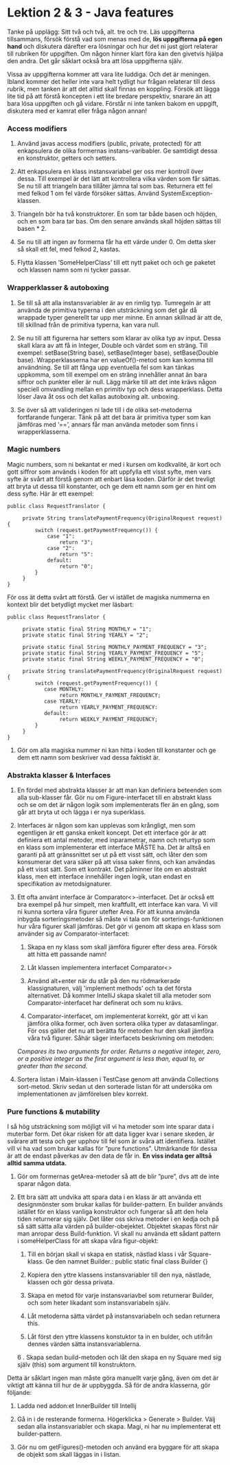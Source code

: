 # Lektion 2 & 3 - Java features

Tanke på upplägg: Sitt två och två, alt. tre och tre. Läs uppgifterna tillsammans, försök förstå vad som menas med de, **lös uppgifterna på egen hand** och diskutera därefter era lösningar och hur det ni just gjort relaterar till rubriken för uppgiften. Om någon hinner klart föra kan den givetvis hjälpa den andra. Det går såklart också bra att lösa uppgifterna själv.

Vissa av uppgifterna kommer att vara lite luddiga. Och det är meningen. Ibland kommer det heller inte vara helt tydligt hur frågan relaterar till dess rubrik, men tanken är att det alltid skall finnas en koppling. Försök att lägga lite tid på att förstå koncepten i ett lite bredare perspektiv, snarare än att bara lösa uppgiften och gå vidare. Förstår ni inte tanken bakom en uppgift, diskutera med er kamrat eller fråga någon annan!

### Access modifiers
1. Använd javas access modifiers (public, private, protected) för att enkapsulera de olika formernas instans-varibabler. Ge samtidigt dessa en konstruktor, getters och setters.

2. Att enkapsulera en klass instansvariabel ger oss mer kontroll över dessa. Till exempel är det lätt att kontrollera vilka värden som får sättas. Se nu till att triangeln bara tillåter jämna tal som bas. Returnera ett fel med felkod 1 om fel värde försöker sättas. Använd SystemException-klassen.

3. Triangeln bör ha två konstruktorer. En som tar både basen och höjden, och en som bara tar bas. Om den senare används skall höjden sättas till basen * 2.

4. Se nu till att ingen av formerna får ha ett värde under 0. Om detta sker så skall ett fel, med felkod 2, kastas.

5. Flytta klassen ’SomeHelperClass’ till ett nytt paket och och ge paketet och klassen namn som ni tycker passar.

### Wrapperklasser & autoboxing
1. Se till så att alla instansvariabler är av en rimlig typ. Tumregeln är att använda de primitiva typerna i den utsträckning som det går då wrappade typer generellt tar upp mer minne. En annan skillnad är att de, till skillnad från de primitiva typerna, kan vara null.

2. Se nu till att figurerna har setters som klarar av olika typ av input. Dessa skall klara av att få in Integer, Double och värdet som en sträng. Till exempel: setBase(String base), setBase(Integer base), setBase(Double base). Wrapperklasserna har en valueOf()-metod som kan komma till användning. Se till att fånga upp eventuella fel som kan tänkas uppkomma, som till exempel om en sträng innehåller annat än bara siffror och punkter eller är null. Lägg märke till att det inte krävs någon speciell omvandling mellan en primitiv typ och dess wrapperklass. Detta löser Java åt oss och det kallas autoboxing alt. unboxing.

3. Se över så att valideringen ni lade till i de olika set-metoderna fortfarande fungerar. Tänk på att det bara är primitiva typer som kan jämföras med ’==’, annars får man använda metoder som finns i wrapperklasserna.

### Magic numbers
Magic numbers, som ni bekantat er med i kursen om kodkvalité, är kort och gott siffror som används i koden för att uppfylla ett visst syfte, men vars syfte är svårt att förstå genom att enbart läsa koden. Därför är det trevligt att bryta ut dessa till konstanter, och ge dem ett namn som ger en hint om dess syfte. Här är ett exempel:

    public class RequestTranslator {  
            
         private String translatePaymentFrequency(OriginalRequest request) {
             switch (request.getPaymentFrequency()) {
                 case "1":
                     return "3";
                 case "2":
                     return "5":
                 default:
                     return "0";
             }
         }
    }

För oss ät detta svårt att förstå. Ger vi istället de magiska nummerna en kontext blir det betydligt mycket mer läsbart:

    public class RequestTranslator {        
              
         private static final String MONTHLY = "1";
         private static final String YEARLY = "2";
          
         private static final String MONTHLY_PAYMENT_FREQUENCY = "3";
         private static final String YEARLY_PAYMENT_FREQUENCY = "5";
         private static final String WEEKLY_PAYMENT_FREQUENCY = "0";
     
         private String translatePaymentFrequency(OriginalRequest request) {
             switch (request.getPaymentFrequency()) {
                case MONTHLY:
                     return MONTHLY_PAYMENT_FREQUENCY;
                case YEARLY:
                     return YEARLY_PAYMENT_FREQUENCY:
                default:
                     return WEEKLY_PAYMENT_FREQUENCY;
             }
         }
    }

1. Gör om alla magiska nummer ni kan hitta i koden till konstanter och ge dem ett namn som beskriver vad dessa faktiskt är.

### Abstrakta klasser & Interfaces
1.	En fördel med abstrakta klasser är att man kan definiera beteenden som alla sub-klasser får. Gör nu om Figure-interfacet till en abstrakt klass och se om det är någon logik som implementerats fler än en gång, som går att bryta ut och lägga i er nya superklass.

2. Interfaces är någon som kan upplevas som krångligt, men som egentligen är ett ganska enkelt koncept. Det ett interface gör är att definiera ett antal metoder, med inparametrar, namn och returtyp som en klass som implementerar ett interface MÅSTE ha. Det är alltså en garanti på att gränssnittet ser ut på ett visst sätt, och låter den som konsumerar det vara säker på att vissa saker finns, och kan användas på ett visst sätt. Som ett kontrakt. Det påminner lite om en abstrakt klass, men ett interface innehåller ingen logik, utan endast en specifikation av metodsignaturer.

3. Ett ofta använt interface är Comparator<>-interfacet. Det är också ett bra exempel på hur simpelt, men kraftfullt, ett interface kan vara. Vi vill ni kunna sortera våra figurer utefter Area. För att kunna använda inbygda sorteringsmetoder så måste vi tala om för sorterings-funktionen hur våra figurer skall jämföras. Det gör vi genom att skapa en klass som använder sig av Comparator-interfacet:
   
    1. Skapa en ny klass som skall jämföra figurer efter dess area. Försök att hitta ett passande namn!
   
    2. Låt klassen implementera interfacet Comparator<>
   
    3. Använd alt+enter när du står på den nu rödmarkerade klassignaturen, välj 'implement methods' och ta det första alternativet. Då kommer IntelliJ skapa skalet till alla metoder som Comparator-interfacet har definerat och som nu krävs.
   
    4. Comparator-interfacet, om implementerat korrekt, gör att vi kan jämföra olika former, och även sortera olika typer av datasamlingar. För oss gäller det nu att berätta för metoden hur den skall jämföra våra två figurer. Såhär säger interfacets beskrivning om metoden:
    
    _Compares its two arguments for order. Returns a negative integer, zero, or a positive integer as the first argument is less than, equal to, or greater than the second._
   
 5. Sortera listan i Main-klassen i TestCase genom att använda Collections sort-metod. Skriv sedan ut den sorterade listan för att undersöka om implementationen av jämförelsen blev korrekt.


### Pure functions & mutability
I så hög utsträckning som möjligt vill vi ha metoder som inte sparar data i muterbar form. Det ökar risken för att data ligger kvar i senare skeden, är svårare att testa och ger upphov till fel som är svåra att identifiera. Istället vill vi ha vad som brukar kallas för ”pure functions”. Utmärkande för dessa är att de endast påverkas av den data de får in. **En viss indata ger alltså alltid samma utdata.**

1. Gör om formernas getArea-metoder så att de blir ”pure”, dvs att de inte sparar någon data.

2. Ett bra sätt att undvika att spara data i en klass är att använda ett designmönster som brukar kallas för builder-pattern. En builder används istället för en klass vanliga konstruktor och fungerar så att den hela tiden returnerar sig själv. Det låter oss skriva metoder i en kedja och på så sätt sätta alla värden på builder-obejektet. Objektet skapas först när man anropar dess Build-funktion.
Vi skall nu använda ett sådant pattern i someHelperClass för att skapa våra figur-objekt:
    1.	Till en början skall vi skapa en statisk, nästlad klass i vår Square-klass. Ge den namnet Builder.:
    public static final class Builder {}
    
    2.	Kopiera den yttre klassens instansvariabler till den nya, nästlade, klassen och gör dessa privata.
    
    3.	Skapa en metod för varje instansvariavbel som returnerar Builder, och som heter likadant som instansvariabeln själv.
    
    4.	Låt metoderna sätta värdet på instansvariabeln och sedan returnera this.
    
    5.	Låt först den yttre klassens konstuktor ta in en bulder, och utifrån dennes värden sätta instansvariablerna.
    
    6 .	Skapa sedan build-metoden och låt den skapa en ny Square med sig själv (this) som argument till konstruktorn.

Detta är såklart ingen man måste göra manuellt varje gång, även om det är viktigt att känna till hur de är uppbyggda. Så för de andra klasserna, gör följande:
1. Ladda ned addon:et InnerBuilder till Intellij

2. Gå in i de resterande formerna. Högerklicka > Generate > Builder. Välj sedan alla instansvariabler och skapa. Magi, ni har nu implementerat ett builder-pattern.

3. Gör nu om getFigures()-metoden och använd era byggare för att skapa de objekt som skall läggas in i listan.

